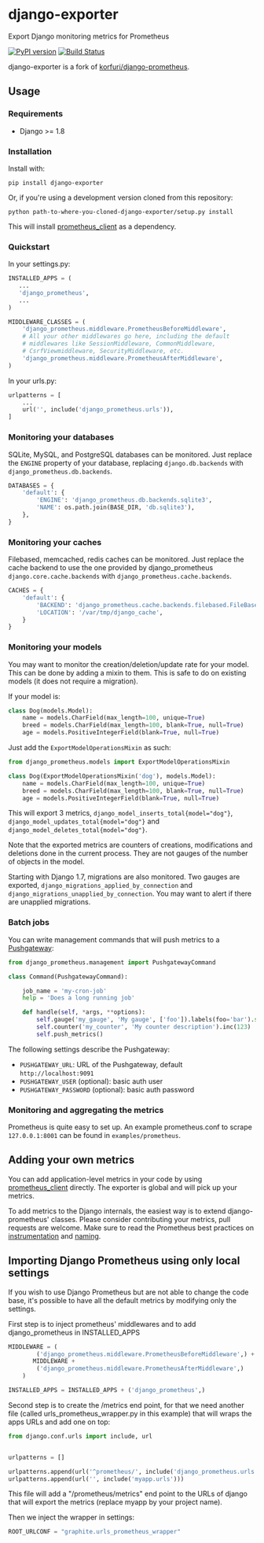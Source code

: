 # django-exporter
Export Django monitoring metrics for Prometheus

[![PyPI version](https://badge.fury.io/py/django-exporter.svg)](http://badge.fury.io/py/django-exporter)
[![Build Status](https://travis-ci.org/prezi/django-exporter.svg?branch=master)](https://travis-ci.org/prezi/django-exporter)

django-exporter is a fork of [korfuri/django-prometheus](https://github.com/korfuri/django-prometheus).

## Usage

### Requirements

* Django >= 1.8

### Installation

Install with:
```shell
pip install django-exporter
```

Or, if you're using a development version cloned from this repository:
```shell
python path-to-where-you-cloned-django-exporter/setup.py install
```

This will install [prometheus_client](https://github.com/prometheus/client_python) as a dependency.

### Quickstart

In your settings.py:

```python
INSTALLED_APPS = (
   ...
   'django_prometheus',
   ...
)

MIDDLEWARE_CLASSES = (
    'django_prometheus.middleware.PrometheusBeforeMiddleware',
    # All your other middlewares go here, including the default
    # middlewares like SessionMiddleware, CommonMiddleware,
    # CsrfViewmiddleware, SecurityMiddleware, etc.
    'django_prometheus.middleware.PrometheusAfterMiddleware',
)
```

In your urls.py:

```python
urlpatterns = [
    ...
    url('', include('django_prometheus.urls')),
]
```

### Monitoring your databases

SQLite, MySQL, and PostgreSQL databases can be monitored. Just
replace the `ENGINE` property of your database, replacing
`django.db.backends` with `django_prometheus.db.backends`.

```python
DATABASES = {
    'default': {
        'ENGINE': 'django_prometheus.db.backends.sqlite3',
        'NAME': os.path.join(BASE_DIR, 'db.sqlite3'),
    },
}
```

### Monitoring your caches

Filebased, memcached, redis caches can be monitored. Just replace
the cache backend to use the one provided by django_prometheus
`django.core.cache.backends` with `django_prometheus.cache.backends`.

```python
CACHES = {
    'default': {
        'BACKEND': 'django_prometheus.cache.backends.filebased.FileBasedCache',
        'LOCATION': '/var/tmp/django_cache',
    }
}
```

### Monitoring your models

You may want to monitor the creation/deletion/update rate for your
model. This can be done by adding a mixin to them. This is safe to do
on existing models (it does not require a migration).

If your model is:

```python
class Dog(models.Model):
    name = models.CharField(max_length=100, unique=True)
    breed = models.CharField(max_length=100, blank=True, null=True)
    age = models.PositiveIntegerField(blank=True, null=True)
```

Just add the `ExportModelOperationsMixin` as such:

```python
from django_prometheus.models import ExportModelOperationsMixin

class Dog(ExportModelOperationsMixin('dog'), models.Model):
    name = models.CharField(max_length=100, unique=True)
    breed = models.CharField(max_length=100, blank=True, null=True)
    age = models.PositiveIntegerField(blank=True, null=True)
```

This will export 3 metrics, `django_model_inserts_total{model="dog"}`,
`django_model_updates_total{model="dog"}` and
`django_model_deletes_total{model="dog"}`.

Note that the exported metrics are counters of creations,
modifications and deletions done in the current process. They are not
gauges of the number of objects in the model.

Starting with Django 1.7, migrations are also monitored. Two gauges
are exported, `django_migrations_applied_by_connection` and
`django_migrations_unapplied_by_connection`. You may want to alert if
there are unapplied migrations.


### Batch jobs

You can write management commands that will push metrics to a
[Pushgateway](https://github.com/prometheus/pushgateway):

```python
from django_prometheus.management import PushgatewayCommand

class Command(PushgatewayCommand):

    job_name = 'my-cron-job'
    help = 'Does a long running job'

    def handle(self, *args, **options):
        self.gauge('my_gauge', 'My gauge', ['foo']).labels(foo='bar').set(42)
        self.counter('my_counter', 'My counter description').inc(123)
        self.push_metrics()
```

The following settings describe the Pushgateway:
* `PUSHGATEWAY_URL`: URL of the Pushgateway, default `http://localhost:9091`
* `PUSHGATEWAY_USER` (optional): basic auth user
* `PUSHGATEWAY_PASSWORD` (optional): basic auth password


### Monitoring and aggregating the metrics

Prometheus is quite easy to set up. An example prometheus.conf to
scrape `127.0.0.1:8001` can be found in `examples/prometheus`.

## Adding your own metrics

You can add application-level metrics in your code by using
[prometheus_client](https://github.com/prometheus/client_python)
directly. The exporter is global and will pick up your metrics.

To add metrics to the Django internals, the easiest way is to extend
django-prometheus' classes. Please consider contributing your metrics,
pull requests are welcome. Make sure to read the Prometheus best
practices on
[instrumentation](http://prometheus.io/docs/practices/instrumentation/)
and [naming](http://prometheus.io/docs/practices/naming/).

## Importing Django Prometheus using only local settings

If you wish to use Django Prometheus but are not able to change
the code base, it's possible to have all the default metrics by
modifying only the settings.

First step is to inject prometheus' middlewares and to add
django_prometheus in INSTALLED_APPS

```python
MIDDLEWARE = (
        ('django_prometheus.middleware.PrometheusBeforeMiddleware',) +
       MIDDLEWARE +
        ('django_prometheus.middleware.PrometheusAfterMiddleware',)
    )

INSTALLED_APPS = INSTALLED_APPS + ('django_prometheus',)
```

Second step is to create the /metrics end point, for that we need
another file (called urls_prometheus_wrapper.py in this example) that
will wraps the apps URLs and add one on top:


```python
from django.conf.urls import include, url


urlpatterns = []

urlpatterns.append(url('^prometheus/', include('django_prometheus.urls')))
urlpatterns.append(url('', include('myapp.urls')))
```

This file will add a "/prometheus/metrics" end point to the URLs of django
that will export the metrics (replace myapp by your project name).

Then we inject the wrapper in settings:

```python
ROOT_URLCONF = "graphite.urls_prometheus_wrapper"
```

